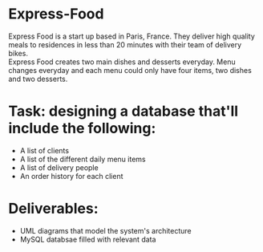 # Express-Food
Express Food is a start up based in Paris, France. They deliver high quality meals to residences in less than 20 minutes with their team of delivery bikes.  
Express Food creates two main dishes and desserts everyday. Menu changes everyday and each menu could only have four items, two dishes and two desserts.  

# Task: designing a database that'll include the following:
* A list of clients
* A list of the different daily menu items
* A list of delivery people
* An order history for each client  

# Deliverables:
* UML diagrams that model the system's architecture
* MySQL databsae filled with relevant data
